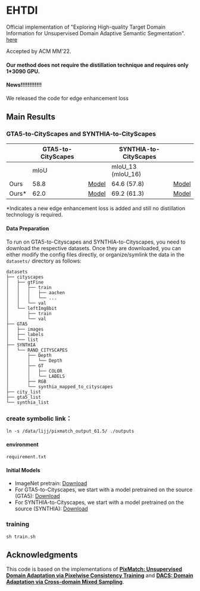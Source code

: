 # EHTDI
Official implementation of "Exploring High-quality Target Domain Information for Unsupervised Domain Adaptive Semantic Segmentation". [here](https://arxiv.org/abs/2208.06100)

Accepted by ACM MM'22.

#### Our method does not require the distillation technique and requires only 1*3090 GPU.
#### News!!!!!!!!!!!!
We released the code for edge enhancement loss

## Main Results

### GTA5-to-CityScapes and SYNTHIA-to-CityScapes
|                      |   GTA5-to-CityScapes|   |   SYNTHIA-to-CityScapes| |
|----------------------|---------------------|---|------------------------|-|
|                      |mIoU                 |   |mIoU_13  (mIoU_16)|
| Ours        |58.8 |   [Model](https://drive.google.com/file/d/1vNQHBitIDAiuY8IkmRDfVBShWX6qDiaC/view?usp=sharing)|  64.6 (57.8) |[Model](https://drive.google.com/file/d/1ICHI3mDpIQn82o5Q-VFOtPPEMLK-Ijf9/view?usp=sharing)  |
| Ours*        |62.0|  [Model](https://drive.google.com/file/d/1YmgnjG2bBIP7U1Egj2Yka4NCXGcF0ctd/view?usp=sharing) |  69.2    (61.3)  |[Model](https://drive.google.com/file/d/1MLh61JU8JGfgdeBWnylFXMjhMh49lasa/view?usp=sharing)  |

*Indicates a new edge enhancement loss is added and still no distillation technology is required. 

#### Data Preparation
To run on GTA5-to-Cityscapes and SYNTHIA-to-Cityscapes, you need to download the respective datasets. Once they are downloaded, you can either modify the config files directly, or organize/symlink the data in the `datasets/` directory as follows: 
```
datasets
├── cityscapes
│   ├── gtFine
│   │   ├── train
│   │   │   ├── aachen
│   │   │   └── ...
│   │   └── val
│   └── leftImg8bit
│       ├── train
│       └── val
├── GTA5
│   ├── images
│   ├── labels
│   └── list
├── SYNTHIA
│   └── RAND_CITYSCAPES
│       ├── Depth
│       │   └── Depth
│       ├── GT
│       │   ├── COLOR
│       │   └── LABELS
│       ├── RGB
│       └── synthia_mapped_to_cityscapes
├── city_list
├── gta5_list
└── synthia_list
```

### create symbolic link：
```
ln -s /data/lijj/pixmatch_output_61.5/ ./outputs
```


#### environment
```
requirement.txt
```

#### Initial Models
* ImageNet pretrain: [Download](http://vllab.ucmerced.edu/ytsai/CVPR18/DeepLab_resnet_pretrained_init-f81d91e8.pth)
 * For GTA5-to-Cityscapes, we start with a model pretrained on the source (GTA5): [Download](https://drive.google.com/file/d/1lpMUoDKZHhoAtx-LRvgkNHdQ7Uq_I7u1/view?usp=sharing)
 * For SYNTHIA-to-Cityscapes, we start with a model pretrained on the source (SYNTHIA): [Download](https://drive.google.com/file/d/1Xuo0WAJosoJP37PAsvaPzczw6v64fVe3/view?usp=sharing)


### training
```
sh train.sh
```

## Acknowledgments

This code is based on the implementations of [**PixMatch: Unsupervised Domain Adaptation via Pixelwise Consistency Training**](https://github.com/lukemelas/pixmatch) and  [**DACS: Domain Adaptation via Cross-domain Mixed Sampling**](https://github.com/vikolss/DACS).



